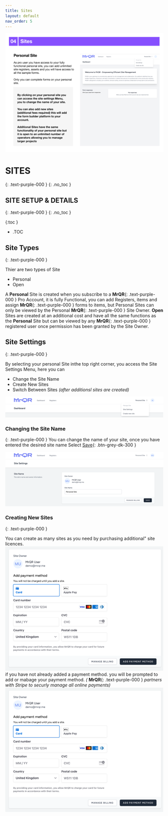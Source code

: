 ```yaml
---
title: Sites
layout: default
nav_order: 5
---
```

![The Basics](/assets/images/MrQR%20-%20The%20Basics_Page_08.png "the basics")
# **SITES**
{: .text-purple-000 }
{: .no_toc }

## SITE SETUP & DETAILS
{: .text-purple-000 }
{: .no_toc }

{:toc }
- .TOC

## Site Types
{: .text-purple-000 }

Thier are two types of Site

* Personal
* Open

A **Personal** Site is created when you subscribe to a **MrQR**{: .text-purple-000 } Pro Account, it is fully Functional, you can add Registers, items and assign **MrQR**{: .text-purple-000 } forms to items, but Personal Sites can only be viewed by the Personal **MrQR**{: .text-purple-000 } Site Owner. **Open** Sites are created at an additional cost and have all the same functions as the **Personal** Site but can be viewed by any **MrQR**{: .text-purple-000 } registered user once permission has been granted by the Site Owner.

## Site Settings
{: .text-purple-000 }

By selecting your personal Site inthe top right corner, you access the Site Settings Menu, here you can
* Change the Site Name
* Create New Sites
* Switch Between Sites *(after additionsl sites are created)*
  
![Sites](/assets/images/MrQR_Site_Menu.png "Site Menu")

### Changing the Site Name
{: .text-purple-000 }
You can change the name of your site, once you have entered the desired site name Select [Save](){: .btn-grey-dk-300 }

![Sites](/assets/images/MrQR_Site_Change_Name.png "Change Name")

### Creating New Sites
{: .text-purple-000 }

You can create as many sites as you need by purchasing additional" site licences.
![Sites](/assets/images/MrQR_Payment_Details.png "Payment Details")
if you have not already added a payment method. you will be prompted to add or mabage your payment method. *(*
**MrQR**{: .text-purple-000 } *partners with Stripe to securly manage all online payments)*
![Sites](/assets/images/MrQR_Payment_Details.png "Payment Details")

